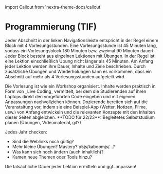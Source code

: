 import Callout from 'nextra-theme-docs/callout'

# Programmierung (TIF)

Jeder Abschnitt in der linken Navigationsleiste 
entspricht in der Regel einem Block mit 4 
Vorlesungsstunden. Eine Vorlesungsstunde ist 45 Minuten
lang, sodass ein Vorlesungsblock 180 Minuten bzw. 
zweimal 90 Minuten dauert. Jeder Block besteht aus 
einzelnen Lektionen mit Übungen. In der Regel ist eine 
Lektion einschließlich Übung nicht länger als 45 
Minuten. Am Anfang jeder Lektion werden ihre 
Dauer, Inhalte und Ziele beschrieben. Durch 
zusätzliche Übungen und Wiederholungen kann es
vorkommen, dass ein Abschnitt auf mehr als 4 
Vorlesungsstunden aufgeteilt wird.

<Callout>
  Die Vorlesung ist wie ein Workshop organisiert. Inhalte werden 
  praktisch in Form von _Live Coding_ vermittelt, bei dem die 
  Studierenden auf ihren Laptops direkt den vorgeführten Code 
  eingeben und mit eigenen Anpassungen nachvollziehen können. 
</Callout>

<Callout type="warning" emoji="✅">
  Dozierende bereiten sich auf die Veranstaltung vor, indem sie 
  eine Beispiel-App (Wetter, Notizen, Filme, usw.) von Anfang 
  entwickeln und die relevanten Konzepte mit den Inhalten dieser
  Seiten abgleichen.
</Callout>

<Callout type="error" emoji="‼️">
**TODO für 22/23**: Begleitetes Selbststudium 
planen (Übungen, Videomaterial, git?)

Jedes Jahr checken:

- Sind die Weblinks noch gültig?
- Mehr kleine Übungen? Mastery? p5js/kaboomjs/…?
- Was kann sich noch ändern (auch inhaltlich)?
- Kamen neue Themen oder Tools hinzu?

Die tatsächliche Dauer jeder Lektion ermitteln und ggf. anpassen!
</Callout>